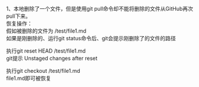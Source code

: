 1、本地删除了一个文件，但是使用git pull命令却不能将删除的文件从GitHub再次pull下来。  
恢复操作：  
假如被删除的文件为 /test/file1.md  
如果是刚删除的、运行git status命令后、git会提示刚删除了的文件的路径  

执行git reset HEAD /test/file1.md  
git提示 Unstaged changes after reset  

执行git checkout /test/file1.md  
file1.md即可被恢复  
